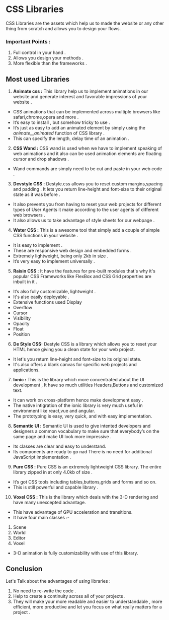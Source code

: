 # CSS Libraries
CSS Libraries are the assets which help us to made the website or any other thing from scratch and allows you to design your flows.
### Important Points :
1. Full control in your hand .
2. Allows you design your methods .
3. More flexible than the frameworks .

## Most used Libraries 
1. **Animate css :** This library help us to implement animations in our website and generate interest and favorable impressions of your website . 
- CSS animations that can be implemented across multiple browsers like safari,chrome,opera and more . 
- It’s easy to install , but somehow tricky to use .
- It’s just as easy to add an animated element by simply using the *animate__animated* function of CSS library .
- This can specify the length, delay time of an animation .

2. **CSS Wand :** CSS wand is used when we have to implement speaking of web animations and it also can be used animation elements are floating cursor and drop shadows .
- Wand commands are simply need to be cut and paste in your web code .

3. **Devstyle CSS :** Destyle.css allows you to reset custom margins,spacing and padding . It lets you return line-height and font-size to their original state as it was before . 
- It also prevents you from having to reset your web projects for different types of User Agents it make according to the user agents of different web browsers .
- It also allows us to take advantage of style sheets for our webpage .

4. **Water CSS :**  This is a awesome tool that simply add a couple of simple CSS functions in your website .
- It is easy to implement .
- These are responsive web design and embedded forms .
- Extremely lightweight, being only 2kb in size .
- It’s very easy to implement universally .

5. **Raisin CSS :** It have the features for pre-built modules that's why it's popular CSS Frameworks like FlexBox and CSS Grid properties are inbuilt in it . 
- It’s also fully customizable, lightweight .
- It's also easily deployable .
- Extensive functions used Display
- Overflow
- Cursor
- Visibility
- Opacity
-  Float
- Position

6. **De Style CSS:** Destyle CSS is a library which allows you to reset your HTML hence giving you a clean state for your web project. 
- It let's you return line-height and font-size to its original state.
- It's also offers a blank canvas for specific web projects and applications.

7. **Ionic :**  This is the library which more concentrated about the UI development , It have so much utilities Headers,Buttons and customized text.
- It can work on cross-platform hence make development easy .
- The native intigration of the ionic library is very much useful in environment like react,vue and angular.
- The prototyping is easy, very quick, and with easy implementation. 

8. **Semantic UI :** Semantic UI is used to give intented developers and designers a common vocabulary to make sure that everybody’s on the same page and make UI look more impressive .
- Its classes are clear and easy to understand. 
- Its components are ready to go nad There is no need for additional JavaScript implementation .

9. **Pure CSS :** Pure CSS is an extremely lightweight CSS library. The entire library zipped in at only 4.0kb of size .
- It’s got CSS tools including tables,buttons,grids and forms and so on.
- This is still powerful and capable library .

10. **Voxel CSS :** This is the library which deals with the 3-D rendering and have many unexcepted advantage.
- This have advantage of GPU acceleration and transitions.
- It have four main classes :-
1. Scene 
2. World 
3. Editor 
4. Voxel
- 3-D animation is fully customizability with use of this library.

## Conclusion 
Let's Talk about the advantages of using libraries :
1. No need to re-write the code .
2. Help to create a continuity across all of your projects .
3. They will make your more readable and easier to understandable , more efficient, more productive and let you focus on what really matters for a project .
